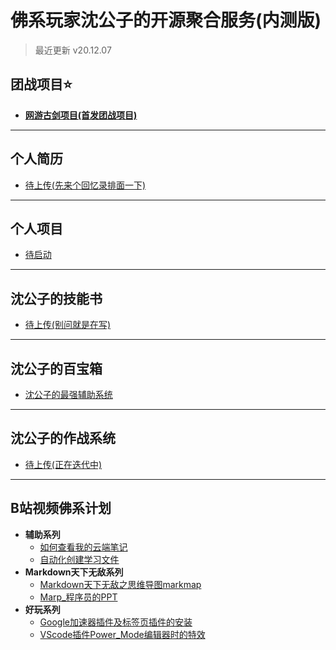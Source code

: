 
# **佛系玩家沈公子的开源聚合服务(内测版)**
>最近更新 v20.12.07  

## **团战项目⭐**
* <a href="https://techpang.gitee.io/gujian_team_project/" target="_blank">**网游古剑项目(首发团战项目)**</a>

------

## **个人简历**
* <a href="https://www.bilibili.com/video/BV1oZ4y1N7Cr/" target="_blank">待上传(先来个回忆录排面一下)</a>

------

## **个人项目**
* [待启动](#)

------

## **沈公子的技能书**
* [待上传(别问就是在写)](#)

------

## **沈公子的百宝箱**
* <a href="https://github.com/techpang666/TECHPANG_NOTE_sgz" target="_blank">沈公子的最强辅助系统</a>

------

## **沈公子的作战系统**
* [待上传(正在迭代中)](#)

------

## **B站视频佛系计划**
* **辅助系列**
  * <a href="https://www.bilibili.com/video/BV1Pa4y1s75h/" target="_blank">如何查看我的云端笔记</a>
  * <a href="https://www.bilibili.com/video/BV175411V7Dx/" target="_blank">自动化创建学习文件</a>
* **Markdown天下无敌系列**
  * <a href="https://www.bilibili.com/video/BV1154y167KV/" target="_blank">Markdown天下无敌之思维导图markmap</a>
  * <a href="https://www.bilibili.com/video/BV1Fy4y1k7vd/" target="_blank">Marp_程序员的PPT</a>
* **好玩系列**
  * <a href="https://www.bilibili.com/video/BV1Tp4y1k7SW/" target="_blank">Google加速器插件及标签页插件的安装</a>
  * <a href="https://www.bilibili.com/video/BV1Qf4y1i7o9/" target="_blank">VScode插件Power_Mode编辑器时的特效</a>